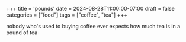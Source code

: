 +++
title = 'pounds'
date = 2024-08-28T11:00:00-07:00
draft = false
categories = ["food"]
tags = ["coffee", "tea"]
+++

nobody who's used to buying coffee ever expects how much tea is in a pound of tea